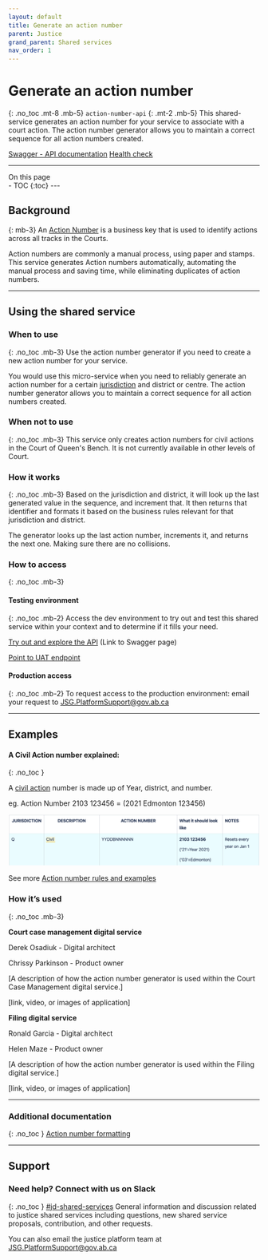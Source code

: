 ```yaml
---
layout: default
title: Generate an action number
parent: Justice
grand_parent: Shared services
nav_order: 1
---
```


# Generate an action number
{: .no_toc .mt-8 .mb-5}
`action-number-api`
{: .mt-2 .mb-5}
This shared-service generates an action number for your service to associate with a court action. The action number generator allows you to maintain a correct sequence for all action numbers created.

[Swagger - API documentation](#)      [Health check](https://jdms-platform-api-jdms-dev.os99.gov.ab.ca/health-ui#/healthchecks)

---
  <summary>
    On this page
  </summary>
- TOC
{:toc}
---

## Background
{: mb-3}
An [Action Number](https://twjeffery.github.io/DIO-test-2/docs/shared-service/Justice/glossary/#:~:text=Area-,Action%20number,-An%20Action%20Number) is a business key that is used to identify actions across all tracks in the Courts.

Action numbers are commonly a manual process, using paper and stamps. This service generates Action numbers automatically, automating the manual process and saving time, while eliminating duplicates of action numbers.

---

## Using the shared service

### When to use
{: .no_toc .mb-3}
Use the action number generator if you need to create a new action number for your service.

You would use this micro-service when you need to reliably generate an action number for a certain [jurisdiction](https://twjeffery.github.io/DIO-test-2/docs/shared-service/Justice/glossary/#:~:text=Justice-,Jurisdiction,-A%20jurisdiction%20is) and district or centre. The action number generator allows you to maintain a correct sequence for all action numbers created.

### When not to use
{: .no_toc .mb-3}
This service only creates action numbers for civil actions in the Court of Queen's Bench. It is not currently available in other levels of Court.

### How it works
{: .no_toc .mb-3}
Based on the jurisdiction and district, it will look up the last generated value in the sequence, and increment that. It then returns that identifier and formats it based on the business rules relevant for that jurisdiction and district.

The generator looks up the last action number, increments it, and returns the next one. Making sure there are no collisions.

### How to access
{: .no_toc .mb-3}
#### Testing environment
{: .no_toc .mb-2}
Access the dev environment to try out and test this shared service within your context and to determine if it fills your need.

[Try out and explore the API](#) (Link to Swagger page)

[Point to UAT endpoint](#)
<br>

#### Production access
{: .no_toc .mb-2}
To request access to the production environment: email your request to <JSG.PlatformSupport@gov.ab.ca>

---

## Examples


#### A Civil Action number explained:
{: .no_toc }

A [civil action](https://twjeffery.github.io/DIO-test-2/docs/shared-service/Justice/glossary/#:~:text=Justice-,Civil%20action,-A%20civil%20action) number is made up of Year, district, and number.

eg. Action Number 2103 123456 = (2021 Edmonton 123456)

![image infos](../../../assets/images/action-number.png)

See more [Action number rules and examples](https://goa-dio.atlassian.net/wiki/spaces/QFR/pages/1486356612/Architecture+Artifacts#Action-Numbers)

### How it’s used
{: .no_toc .mb-3}

**Court case management digital service**

Derek Osadiuk - Digital architect

Chrissy Parkinson - Product owner

[A description of how the action number generator is used within the Court Case Management digital service.]

[link, video, or images of application]

**Filing digital service**

Ronald Garcia - Digital architect

Helen Maze - Product owner

[A description of how the action number generator is used within the Filing digital service.]

[link, video, or images of application]


---

### Additional documentation
{: .no_toc }
[Action number formatting](https://goa-dio.atlassian.net/wiki/spaces/QFR/pages/1486356612/Architecture+Artifacts#Action-Numbers)


---

## Support

### Need help? Connect with us on Slack
{: .no_toc }
[#jd-shared-services](https://justicedigital.slack.com/archives/C02UR7LPRDF) General information and discussion related to justice shared services including questions, new shared service proposals, contribution, and other requests.

You can also email the justice platform team at <JSG.PlatformSupport@gov.ab.ca>
